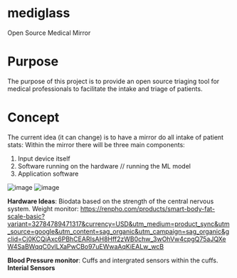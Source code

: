 # mediglass
Open Source Medical Mirror 


# Purpose 

The purpose of this project is to provide an open source triaging tool for medical professionals to facilitate the intake and triage of patients.  

# Concept 

The current idea (it can change) is to have a mirror do all intake of patient stats:  Within the mirror there will be three main components: 

1. Input device itself
2. Software running on the hardware // running the ML model 
3. Application software 


![image](https://user-images.githubusercontent.com/90342441/150229839-9ef076f5-c288-436a-8ef4-b0ec5a550418.png)
![image](https://user-images.githubusercontent.com/90342441/150229879-2819b3e2-0188-4b82-bf6c-d0ea050d9519.png)



**Hardware Ideas**:  Biodata based on the strength of the central nervous system.   Weight monitor: https://renpho.com/products/smart-body-fat-scale-basic?variant=32784789471317&currency=USD&utm_medium=product_sync&utm_source=google&utm_content=sag_organic&utm_campaign=sag_organic&gclid=Cj0KCQiAxc6PBhCEARIsAH8Hff2zWB0chw_3wOhVw4cpgQ75aJQXeW4SaBWqqC0vlLXaPwCBo97uEWwaAqKiEALw_wcB 

**Blood Pressure monitor**: Cuffs and intergrated sensors within the cuffs. 
**Interial Sensors**
